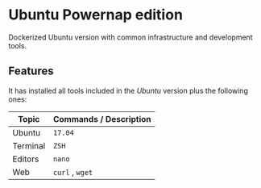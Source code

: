 # Ubuntu Powernap edition

Dockerized Ubuntu version with common infrastructure and development tools.

## Features

It has installed all tools included in the *Ubuntu* version plus the following ones:

| Topic         | Commands / Description     |
| ------------- |-------------|
| Ubuntu        | `17.04` |
| Terminal      | `ZSH` |
| Editors       | `nano` |
| Web           | `curl` , `wget` |
